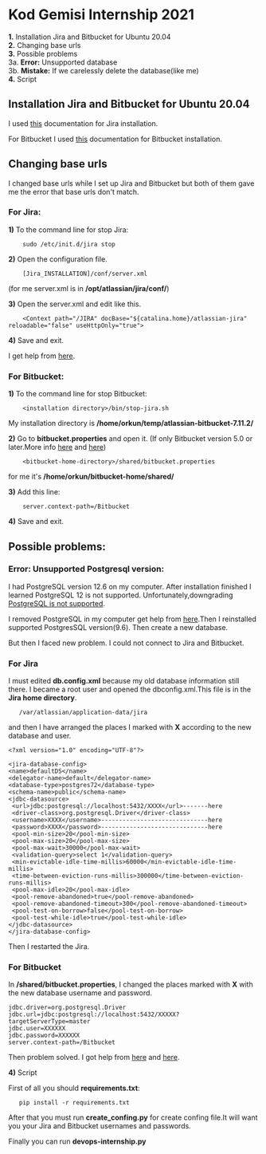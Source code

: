 # Kod Gemisi Internship 2021



**1.** Installation Jira and Bitbucket for Ubuntu 20.04<br>
**2.** Changing base urls<br>
**3.** Possible problems<br>
3a. **Error:** Unsupported database<br>
3b. **Mistake:** If we carelessly delete the database(like me)<br>
**4.** Script<br>




## Installation Jira and Bitbucket for Ubuntu 20.04

I used [this](https://confluence.atlassian.com/adminjiraserver/installing-jira-applications-on-linux-938846841.html) documentation for Jira installation.

For Bitbucket I used [this](https://confluence.atlassian.com/bitbucketserver/install-bitbucket-server-on-linux-868976991.html) documentation for Bitbucket
installation.

## Changing base urls

I changed base urls while I set up Jira and Bitbucket but both of them gave me the error that base urls don't match.

### For Jira:

**1)** To the command line for stop Jira:
````
    sudo /etc/init.d/jira stop
````

**2)** Open the configuration file.
````
    [Jira_INSTALLATION]/conf/server.xml
````
(for me server.xml is in **/opt/atlassian/jira/conf/**)

**3)** Open the server.xml and edit **<Context>** like this.
    
````
    <Context path="/JIRA" docBase="${catalina.home}/atlassian-jira" reloadable="false" useHttpOnly="true">
````
**4)** Save and exit.

I get help from [here](https://confluence.atlassian.com/adminjiraserver/configuring-the-base-url-938847830.html).

### For Bitbucket:

**1)** To the command line for stop Bitbucket:
````
    <installation directory>/bin/stop-jira.sh
````
My installation directory is **/home/orkun/temp/atlassian-bitbucket-7.11.2/**

**2)** Go to **bitbucket.properties** and open it.
(If only Bitbucket version 5.0 or later.More info [here](https://confluence.atlassian.com/kb/proxying-atlassian-server-applications-with-apache-http-server-mod_proxy_http-806032611.html) and [here](https://confluence.atlassian.com/bitbucketserver/change-bitbucket-s-context-path-776640153.html))
````
    <bitbucket-home-directory>/shared/bitbucket.properties
````
for me it's **/home/orkun/bitbucket-home/shared/**


**3)** Add this line:
````
    server.context-path=/Bitbucket
````

**4)** Save and exit.

## Possible problems:

### Error: Unsupported Postgresql version:

I had PostgreSQL version 12.6 on my computer. After installation finished I learned
PostgreSQL 12 is not supported. Unfortunately,downgrading [PostgreSQL is not supported](https://dba.stackexchange.com/questions/224991/downgrading-postgresql-10-to-9-4).

I removed PostgreSQL in my computer get help from [here](https://askubuntu.com/questions/32730/how-to-remove-postgres-from-my-installation).Then I reinstalled supported PostgresSQL version(9.6). Then create a new database.

But then I faced new problem. I could not connect to Jira and Bitbucket.

### For Jira
I must edited **db.config.xml** because my old database information still there. I became a root user and opened the dbconfig.xml.This file is in the **Jira home directory**.
````
   /var/atlassian/application-data/jira
````
and then I have arranged the places I marked with **X** according to the new database and user.
````
<?xml version="1.0" encoding="UTF-8"?>

<jira-database-config>
<name>defaultDS</name>
<delegator-name>default</delegator-name>
<database-type>postgres72</database-type>
<schema-name>public</schema-name>
<jdbc-datasource>
 <url>jdbc:postgresql://localhost:5432/XXXX</url>-------here
 <driver-class>org.postgresql.Driver</driver-class>
 <username>XXXX</username>------------------------------here
 <password>XXXX</password>------------------------------here
 <pool-min-size>20</pool-min-size>
 <pool-max-size>20</pool-max-size>
 <pool-max-wait>30000</pool-max-wait>
 <validation-query>select 1</validation-query>
 <min-evictable-idle-time-millis>60000</min-evictable-idle-time-millis>
 <time-between-eviction-runs-millis>300000</time-between-eviction-runs-millis>
 <pool-max-idle>20</pool-max-idle>
 <pool-remove-abandoned>true</pool-remove-abandoned>
 <pool-remove-abandoned-timeout>300</pool-remove-abandoned-timeout>
 <pool-test-on-borrow>false</pool-test-on-borrow>
 <pool-test-while-idle>true</pool-test-while-idle>
</jdbc-datasource>
</jira-database-config>

````
Then I restarted the Jira.

### For Bitbucket

In **<bitbucket-home-directory>/shared/bitbucket.properties**,
I changed the places marked with **X** with the new database username and password.
````
jdbc.driver=org.postgresql.Driver
jdbc.url=jdbc:postgresql://localhost:5432/XXXXX?targetServerType=master
jdbc.user=XXXXXX
jdbc.password=XXXXXX
server.context-path=/Bitbucket

````
Then problem solved.
I got help from [here](https://confluence.atlassian.com/adminjiraserver073/connecting-jira-applications-to-postgresql-861253040.html) and [here](https://confluence.atlassian.com/adminjiraserver073/jira-application-home-directory-861253888.html).

**4)** Script

First of all you should **requirements.txt**:

````
   pip install -r requirements.txt
````
After that you must run **create_confing.py** for create confing file.It will want
you your Jira and Bitbucket usernames and passwords.

Finally you can run **devops-internship.py**

